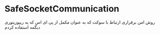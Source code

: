 # SafeSocketCommunication
روش امن برقراری ارتباط با سوکت که به عنوان مکمل از پی ای اس که یه ریپوزیتوری دیگمه استفاده کردم
